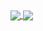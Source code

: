 <a href="">
 <img align="center" src="https://github-readme-stats.vercel.app/api/top-langs/?username=fernando-stteffen&theme=react&layout=defaul&count_private=true" />
</a>
<a href="">
 <img align="center" src="https://github-readme-stats.vercel.app/api?username=fernando-stteffen&theme=react&count_private=true&show_icons=true" />
</a>


<!--
**fernando-stteffen/fernando-stteffen** is a ✨ _special_ ✨ repository because its `README.md` (this file) appears on your GitHub profile.

Here are some ideas to get you started:

- 🔭 I’m currently working on ...
- 🌱 I’m currently learning ...
- 👯 I’m looking to collaborate on ...
- 🤔 I’m looking for help with ...
- 💬 Ask me about ...
- 📫 How to reach me: ...
- 😄 Pronouns: ...
- ⚡ Fun fact: ...
-->
